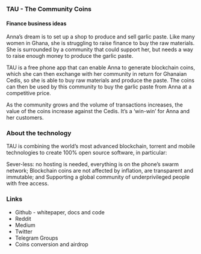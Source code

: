 ### TAU - The Community Coins
#### Finance business ideas
Anna’s dream is to set up a shop to produce and sell garlic paste. Like many women in Ghana, she is struggling to raise finance to buy the raw materials. She is surrounded by a community that could support her, but needs a way to raise enough money to produce the garlic paste.

TAU is a free phone app that can enable Anna to generate blockchain coins, which she can then exchange with her community in return for Ghanaian Cedis, so she is able to buy raw materials and produce the paste. The coins can then be used by this community to buy the garlic paste from Anna at a competitive price.

As the community grows and the volume of transactions increases, the value of the coins increase against the Cedis. It’s a ‘win-win’ for Anna and her customers.

### About the technology

TAU is combining the world’s most advanced blockchain, torrent and mobile technologies to create 100% open source software, in particular:

Sever-less: no hosting is needed, everything is on the phone’s swarm network;
Blockchain coins are not affected by inflation, are transparent and immutable; and
Supporting a global community of underprivileged people with free access.

### Links
* Github - whitepaper, docs and code
* Reddit
* Medium
* Twitter
* Telegram Groups
* Coins conversion and airdrop
